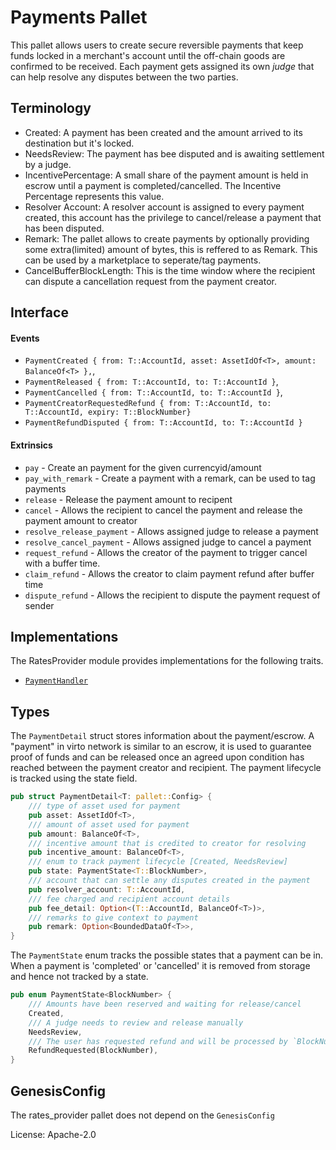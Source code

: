 # Payments Pallet

This pallet allows users to create secure reversible payments that keep funds locked in a merchant's account until the off-chain goods are confirmed to be received. Each payment gets assigned its own *judge* that can help resolve any disputes between the two parties. 

## Terminology

- Created: A payment has been created and the amount arrived to its destination but it's locked.
- NeedsReview: The payment has bee disputed and is awaiting settlement by a judge.
- IncentivePercentage: A small share of the payment amount is held in escrow until a payment is completed/cancelled. The Incentive Percentage represents this value.
- Resolver Account: A resolver account is assigned to every payment created, this account has the privilege to cancel/release a payment that has been disputed.
- Remark: The pallet allows to create payments by optionally providing some extra(limited) amount of bytes, this is reffered to as Remark. This can be used by a marketplace to seperate/tag payments.
- CancelBufferBlockLength: This is the time window where the recipient can dispute a cancellation request from the payment creator.

## Interface

#### Events

- `PaymentCreated { from: T::AccountId, asset: AssetIdOf<T>, amount: BalanceOf<T> },`,
- `PaymentReleased { from: T::AccountId, to: T::AccountId }`,
- `PaymentCancelled { from: T::AccountId, to: T::AccountId }`,
- `PaymentCreatorRequestedRefund { from: T::AccountId, to: T::AccountId, expiry: T::BlockNumber}`
- `PaymentRefundDisputed { from: T::AccountId, to: T::AccountId }`

#### Extrinsics

- `pay` - Create an payment for the given currencyid/amount
- `pay_with_remark` - Create a payment with a remark, can be used to tag payments
- `release` - Release the payment amount to recipent
- `cancel` - Allows the recipient to cancel the payment and release the payment amount to creator
- `resolve_release_payment` - Allows assigned judge to release a payment
- `resolve_cancel_payment` - Allows assigned judge to cancel a payment
- `request_refund` - Allows the creator of the payment to trigger cancel with a buffer time.
- `claim_refund` - Allows the creator to claim payment refund after buffer time
- `dispute_refund` - Allows the recipient to dispute the payment request of sender

## Implementations

The RatesProvider module provides implementations for the following traits.
- [`PaymentHandler`](./src/types.rs)

## Types 

The `PaymentDetail` struct stores information about the payment/escrow. A "payment" in virto network is similar to an escrow, it is used to guarantee proof of funds and can be released once an agreed upon condition has reached between the payment creator and recipient. The payment lifecycle is tracked using the state field.

```rust 
pub struct PaymentDetail<T: pallet::Config> {
	/// type of asset used for payment
	pub asset: AssetIdOf<T>,
	/// amount of asset used for payment
	pub amount: BalanceOf<T>,
	/// incentive amount that is credited to creator for resolving
	pub incentive_amount: BalanceOf<T>,
	/// enum to track payment lifecycle [Created, NeedsReview]
	pub state: PaymentState<T::BlockNumber>,
	/// account that can settle any disputes created in the payment
	pub resolver_account: T::AccountId,
	/// fee charged and recipient account details
	pub fee_detail: Option<(T::AccountId, BalanceOf<T>)>,
	/// remarks to give context to payment
	pub remark: Option<BoundedDataOf<T>>,
}
```

The `PaymentState` enum tracks the possible states that a payment can be in. When a payment is 'completed' or 'cancelled' it is removed from storage and hence not tracked by a state.

```rust
pub enum PaymentState<BlockNumber> {
	/// Amounts have been reserved and waiting for release/cancel
	Created,
	/// A judge needs to review and release manually
	NeedsReview,
	/// The user has requested refund and will be processed by `BlockNumber`
	RefundRequested(BlockNumber),
}
```

## GenesisConfig

The rates_provider pallet does not depend on the `GenesisConfig`

License: Apache-2.0

